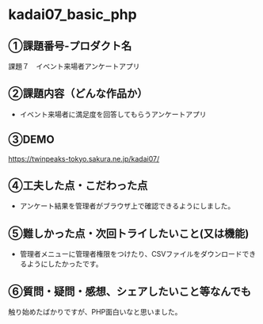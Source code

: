 # kadai07_basic_php

## ①課題番号-プロダクト名

課題７　イベント来場者アンケートアプリ

## ②課題内容（どんな作品か）

- イベント来場者に満足度を回答してもらうアンケートアプリ

## ③DEMO

https://twinpeaks-tokyo.sakura.ne.jp/kadai07/

## ④工夫した点・こだわった点

- アンケート結果を管理者がブラウザ上で確認できるようにしました。

## ⑤難しかった点・次回トライしたいこと(又は機能)

- 管理者メニューに管理者権限をつけたり、CSVファイルをダウンロードできるようにしたかったです。

## ⑥質問・疑問・感想、シェアしたいこと等なんでも

触り始めたばかりですが、PHP面白いなと思いました。
